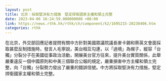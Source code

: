 ```yaml
---
layout: post
title: 北京：採取堅決有力措施　堅定捍衛國家主權和領土完整
date: 2023-04-06 16:24:59.000000000 +08:00
link: https://news.rthk.hk/rthk/ch/component/k2/1695215-20230406.htm
categories: rthk
---
```


在北京，外交部回應記者提問有關中方針對美國眾議院議長麥卡錫和蔡英文會面採取甚麼反制措施時，發言人毛寧說，美台相互勾連，以「過境」為幌子，縱容「台獨」分裂分子在美國從事政治活動，開展美台官方往來，提升美台實質關係，此舉嚴重違反一個中國原則和中美三個聯合公報的規定，嚴重損害中方主權和領土完整，向「台獨」分裂勢力發出了嚴重的錯誤信號。中方將採取堅決有力措施，堅定捍衛國家主權和領土完整。
